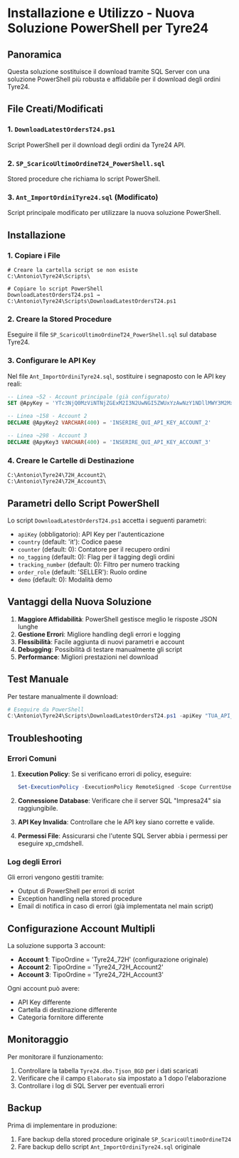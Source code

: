 # Installazione e Utilizzo - Nuova Soluzione PowerShell per Tyre24

## Panoramica

Questa soluzione sostituisce il download tramite SQL Server con una soluzione PowerShell più robusta e affidabile per il download degli ordini Tyre24.

## File Creati/Modificati

### 1. `DownloadLatestOrdersT24.ps1`
Script PowerShell per il download degli ordini da Tyre24 API.

### 2. `SP_ScaricoUltimoOrdineT24_PowerShell.sql`
Stored procedure che richiama lo script PowerShell.

### 3. `Ant_ImportOrdiniTyre24.sql` (Modificato)
Script principale modificato per utilizzare la nuova soluzione PowerShell.

## Installazione

### 1. Copiare i File
```
# Creare la cartella script se non esiste
C:\Antonio\Tyre24\Scripts\

# Copiare lo script PowerShell
DownloadLatestOrdersT24.ps1 → C:\Antonio\Tyre24\Scripts\DownloadLatestOrdersT24.ps1
```

### 2. Creare la Stored Procedure
Eseguire il file `SP_ScaricoUltimoOrdineT24_PowerShell.sql` sul database Tyre24.

### 3. Configurare le API Key
Nel file `Ant_ImportOrdiniTyre24.sql`, sostituire i segnaposto con le API key reali:

```sql
-- Linea ~52 - Account principale (già configurato)
SET @ApyKey = 'YTc3NjQ0MzViNTNjZGExM2I3N2UwNGI5ZWUxYzAwNzY1NDllMWY3M2MxZGFhMjkzMTRjZTMyZDJlYjY4OTQ4ZGViNmZhODUyNTE5MGY4NTRhOWI5NGZjNDNkNDY0NDhjNjY5MmE1MWEwN2U5ZTA='

-- Linea ~158 - Account 2
DECLARE @ApyKey2 VARCHAR(400) = 'INSERIRE_QUI_API_KEY_ACCOUNT_2'

-- Linea ~298 - Account 3  
DECLARE @ApyKey3 VARCHAR(400) = 'INSERIRE_QUI_API_KEY_ACCOUNT_3'
```

### 4. Creare le Cartelle di Destinazione
```
C:\Antonio\Tyre24\72H_Account2\
C:\Antonio\Tyre24\72H_Account3\
```

## Parametri dello Script PowerShell

Lo script `DownloadLatestOrdersT24.ps1` accetta i seguenti parametri:

- `apiKey` (obbligatorio): API Key per l'autenticazione
- `country` (default: 'it'): Codice paese
- `counter` (default: 0): Contatore per il recupero ordini
- `no_tagging` (default: 0): Flag per il tagging degli ordini
- `tracking_number` (default: 0): Filtro per numero tracking
- `order_role` (default: 'SELLER'): Ruolo ordine
- `demo` (default: 0): Modalità demo

## Vantaggi della Nuova Soluzione

1. **Maggiore Affidabilità**: PowerShell gestisce meglio le risposte JSON lunghe
2. **Gestione Errori**: Migliore handling degli errori e logging
3. **Flessibilità**: Facile aggiunta di nuovi parametri e account
4. **Debugging**: Possibilità di testare manualmente gli script
5. **Performance**: Migliori prestazioni nel download

## Test Manuale

Per testare manualmente il download:

```powershell
# Eseguire da PowerShell
C:\Antonio\Tyre24\Scripts\DownloadLatestOrdersT24.ps1 -apiKey "TUA_API_KEY"
```

## Troubleshooting

### Errori Comuni

1. **Execution Policy**: Se si verificano errori di policy, eseguire:
   ```powershell
   Set-ExecutionPolicy -ExecutionPolicy RemoteSigned -Scope CurrentUser
   ```

2. **Connessione Database**: Verificare che il server SQL "Impresa24" sia raggiungibile.

3. **API Key Invalida**: Controllare che le API key siano corrette e valide.

4. **Permessi File**: Assicurarsi che l'utente SQL Server abbia i permessi per eseguire xp_cmdshell.

### Log degli Errori

Gli errori vengono gestiti tramite:
- Output di PowerShell per errori di script
- Exception handling nella stored procedure
- Email di notifica in caso di errori (già implementata nel main script)

## Configurazione Account Multipli

La soluzione supporta 3 account:
- **Account 1**: TipoOrdine = 'Tyre24_72H' (configurazione originale)
- **Account 2**: TipoOrdine = 'Tyre24_72H_Account2'
- **Account 3**: TipoOrdine = 'Tyre24_72H_Account3'

Ogni account può avere:
- API Key differente
- Cartella di destinazione differente  
- Categoria fornitore differente

## Monitoraggio

Per monitorare il funzionamento:

1. Controllare la tabella `Tyre24.dbo.Tjson_BGD` per i dati scaricati
2. Verificare che il campo `Elaborato` sia impostato a 1 dopo l'elaborazione
3. Controllare i log di SQL Server per eventuali errori

## Backup

Prima di implementare in produzione:
1. Fare backup della stored procedure originale `SP_ScaricoUltimoOrdineT24`
2. Fare backup dello script `Ant_ImportOrdiniTyre24.sql` originale
 